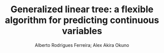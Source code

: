---
paperId: 35
author: Alberto Rodrigues Ferreira; Alex Akira Okuno
publicationauthor: Okuno, A. A. et al.
title: "Generalized linear tree: a flexible algorithm for predicting continuous variables"
pdf: paper_35.pdf
poster: poster_35.png
pitch: https://www.youtube.com/watch?v=qbDyhRw1e-I&list=PLFHvi5sdWF5VqqqQvVC5SuBY7ecSgqequ&index=30
type: Oral
topic: Machine Learning
category: Extended Abstract
link: https://doi.org/10.52591/lxai2021072420
conference: icml
year: 2021
tags: icml-2021
location: Virtual
---